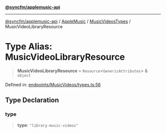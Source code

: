 [**@syncfm/applemusic-api**](../../../../../../README.md)

***

[@syncfm/applemusic-api](../../../../../../globals.md) / [AppleMusic](../../../README.md) / [MusicVideosTypes](../README.md) / MusicVideoLibraryResource

# Type Alias: MusicVideoLibraryResource

> **MusicVideoLibraryResource** = `Resource`\<`GenericAttributes`\> & `object`

Defined in: [endpoints/MusicVideos/types.ts:56](https://github.com/sync-fm/applemusic-api/blob/9ff258d5e3837a0cb0f9914911c5614d92f344ed/src/endpoints/MusicVideos/types.ts#L56)

## Type Declaration

### type

> **type**: `"library-music-videos"`
